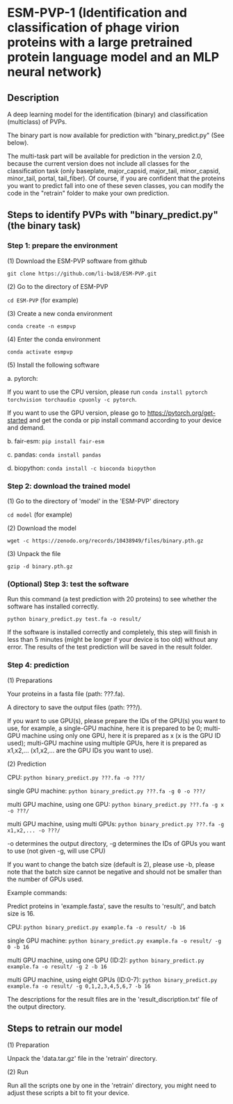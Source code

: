 # ESM-PVP-1 (Identification and classification of phage virion proteins with a large pretrained protein language model and an MLP neural network) #
 
## Description ##

A deep learning model for the identification (binary) and classification (multiclass) of PVPs.

The binary part is now available for prediction with "binary_predict.py" (See below).

The multi-task part will be available for prediction in the version 2.0, because the current version does not include all classes
for the classification task (only baseplate, major_capsid, major_tail, minor_capsid, minor_tail, portal, tail_fiber). Of course, 
if you are confident that the proteins you want to predict fall into one of these seven classes, you can modify the code in the 
"retrain" folder to make your own prediction.

## Steps to identify PVPs with "binary_predict.py" (the binary task) ##

### Step 1: prepare the environment ###

(1) Download the ESM-PVP software from github

`git clone https://github.com/li-bw18/ESM-PVP.git`

(2) Go to the directory of ESM-PVP

`cd ESM-PVP` (for example)

(3) Create a new conda environment 

`conda create -n esmpvp`

(4) Enter the conda environment 

`conda activate esmpvp`

(5) Install the following software

a. pytorch: 

If you want to use the CPU version, please run `conda install pytorch torchvision torchaudio cpuonly -c pytorch`.

If you want to use the GPU version, please go to https://pytorch.org/get-started and get the conda or pip install command according to your device and demand.

b. fair-esm: `pip install fair-esm`

c. pandas: `conda install pandas`

d. biopython: `conda install -c bioconda biopython`

### Step 2: download the trained model ###

(1) Go to the directory of 'model' in the 'ESM-PVP' directory

`cd model` (for example)

(2) Download the model

`wget -c https://zenodo.org/records/10438949/files/binary.pth.gz`

(3) Unpack the file

`gzip -d binary.pth.gz`

### (Optional) Step 3: test the software ###

Run this command (a test prediction with 20 proteins) to see whether the software has installed correctly.

`python binary_predict.py test.fa -o result/`

If the software is installed correctly and completely, this step will finish in less than 5 minutes (might be longer if your device is too old) without any error. The results of the test prediction will be saved in the result folder.

### Step 4: prediction ###

(1) Preparations

Your proteins in a fasta file (path: ???.fa).

A directory to save the output files (path: ???/).

If you want to use GPU(s), please prepare the IDs of the GPU(s) you want to use, for example, a single-GPU machine, here it is prepared to be 0; multi-GPU machine using only one GPU, here it is prepared as x (x is the GPU ID used); multi-GPU machine using multiple GPUs, here it is prepared as x1,x2,... (x1,x2,... are the GPU IDs you want to use).

(2) Prediction

CPU: `python binary_predict.py ???.fa -o ???/`

single GPU machine: `python binary_predict.py ???.fa -g 0 -o ???/` 

multi GPU machine, using one GPU: `python binary_predict.py ???.fa -g x -o ???/` 

multi GPU machine, using multi GPUs: `python binary_predict.py ???.fa -g x1,x2,... -o ???/` 

-o determines the output directory, -g determines the IDs of GPUs you want to use (not given -g, will use CPU)

If you want to change the batch size (default is 2), please use -b, please note that the batch size cannot be negative and should not be smaller than the number of GPUs used.

Example commands:

Predict proteins in 'example.fasta', save the results to 'result/', and batch size is 16.

CPU: `python binary_predict.py example.fa -o result/ -b 16`

single GPU machine: `python binary_predict.py example.fa -o result/ -g 0 -b 16` 

multi GPU machine, using one GPU (ID:2): `python binary_predict.py example.fa -o result/ -g 2 -b 16` 

multi GPU machine, using eight GPUs (ID:0-7): `python binary_predict.py example.fa -o result/ -g 0,1,2,3,4,5,6,7 -b 16` 

The descriptions for the result files are in the 'result_discription.txt' file of the output directory.

## Steps to retrain our model ##

(1) Preparation

Unpack the 'data.tar.gz' file in the 'retrain' directory.

(2) Run

Run all the scripts one by one in the 'retrain' directory, you might need to adjust these scripts a bit to fit your device.

